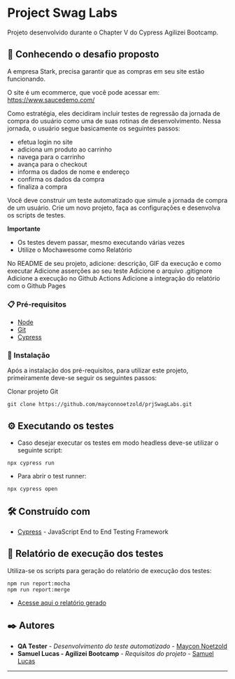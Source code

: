 ﻿# Project Swag Labs
Projeto desenvolvido durante o Chapter V do Cypress Agilizei Bootcamp.

## 🚀 Conhecendo o desafio proposto
A empresa Stark, precisa garantir que as compras em seu site estão funcionando.

O site é um ​ecommerce​, que você pode acessar em: https://www.saucedemo.com/​

Como estratégia, eles decidiram incluir testes de regressão da jornada de compra do usuário como uma de suas rotinas de desenvolvimento. Nessa jornada, o usuário segue basicamente os seguintes passos:

- efetua login no site
- adiciona um produto ao carrinho
- navega para o carrinho
- avança para o checkout
- informa os dados de nome e endereço
- confirma os dados da compra
- finaliza a compra

Você deve construir um teste automatizado que simule a jornada de compra de um usuário.
Crie um novo projeto, faça as configurações e desenvolva os scripts de testes.

**Importante**
- Os testes devem passar, mesmo executando várias vezes
- Utilize o Mochawesome como Relatório

No README de seu projeto, adicione: descrição, GIF da execução e como executar
Adicione asserções ao seu teste
Adicione o arquivo .gitignore
Adicione a execução no Github Actions
Adicione a integração do relatório com o Github Pages



### 📋 Pré-requisitos
- [Node](https://nodejs.org/en/)
- [Git](https://git-scm.com/)
- [Cypress](https://www.cypress.io/)

### 🔧 Instalação
Após a instalação dos pré-requisitos, para utilizar este projeto, primeiramente deve-se seguir os seguintes passos:

Clonar projeto Git
```
git clone https://github.com/mayconnoetzold/prjSwagLabs.git
```
## ⚙️ Executando os testes
- Caso desejar executar os testes em modo headless deve-se utilizar o seguinte script:
```
npx cypress run
```
- Para abrir o test runner:
```
npx cypress open
```
## 🛠️ Construído com

* [Cypress](https://www.cypress.io/) - JavaScript End to End Testing Framework

## 📃 Relatório de execução dos testes
Utiliza-se os scripts para geração do relatório de execução dos testes:
```
npm run report:mocha
npm run report:merge
```
* [Acesse aqui o relatório gerado](https://mayconnoetzold.github.io/prjSwagLabs/)

## ✒️ Autores
* **QA Tester** - *Desenvolvimento do teste automatizado* - [Maycon Noetzold](https://github.com/mayconnoetzold)
* **Samuel Lucas - Agilizei Bootcamp** - *Requisitos do projeto* - [Samuel Lucas](https://github.com/samlucax)
---
